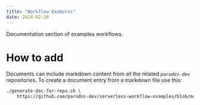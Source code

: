 ```yaml
---
title: "Workflow Examples"
date: 2024-02-20 
---
```


Documentation section of examples workflows.

# How to add
Documents can include markdown content from all the related *`parodos-dev`* repositories. 
To create a document entry from a markdown file use this:

```bash
./generate-doc-for-repo.sh \
    https://github.com/parodos-dev/serverless-workflow-examples/blob/main/README.md > content/docs/workflow-examples/ndoc.md
```
